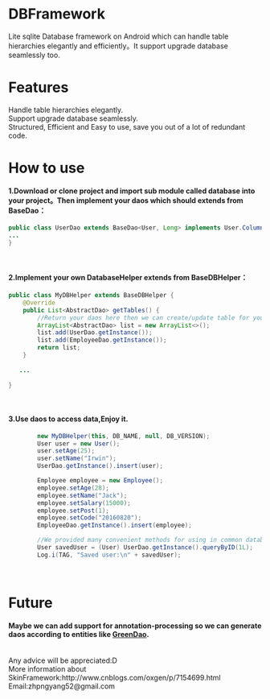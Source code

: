 # DBFramework
Lite sqlite Database framework on Android which can handle table hierarchies elegantly and efficiently。It support upgrade database  seamlessly too.
</br>

# Features
 Handle table hierarchies elegantly.
 </br>
 Support upgrade database seamlessly.
  </br>
 Structured, Efficient and Easy to use, save you out of a lot of redundant code.
 </br>

# How to use
#### 1.Download or clone project and import sub module called database into your project。Then implement your daos which should extends from BaseDao：
```Java
public class UserDao extends BaseDao<User, Long> implements User.Columns {
...
}
```
</br>

#### 2.Implement your own DatabaseHelper extends from BaseDBHelper：
```Java
public class MyDBHelper extends BaseDBHelper {
    @Override
    public List<AbstractDao> getTables() {
	    //Return your daos here then we can create/update table for you.
        ArrayList<AbstractDao> list = new ArrayList<>();
        list.add(UserDao.getInstance());
        list.add(EmployeeDao.getInstance());
        return list;
    }
	
   ...
   
}
```

</br>

#### 3.Use daos to access data,Enjoy it.
```Java
        new MyDBHelper(this, DB_NAME, null, DB_VERSION);
        User user = new User();
        user.setAge(25);
        user.setName("Irwin");
        UserDao.getInstance().insert(user);

        Employee employee = new Employee();
        employee.setAge(28);
        employee.setName("Jack");
        employee.setSalary(15000);
        employee.setPost(1);
        employee.setCode("20160820");
        EmployeeDao.getInstance().insert(employee);

        //We provided many convenient methods for using in common database development. See {@link com.irwin.database.AbstractDao} for more information.
        User savedUser = (User) UserDao.getInstance().queryByID(1L);
        Log.i(TAG, "Saved user:\n" + savedUser);
```

</br>

# Future
#### Maybe we can add support for annotation-processing so we can generate daos according to entities like [GreenDao](https://github.com/greenrobot/greenDAO/).

</br>
Any advice will be appreciated:D

</br>
More information about SkinFramework:http://www.cnblogs.com/oxgen/p/7154699.html
</br>
Email:zhpngyang52@gmail.com
